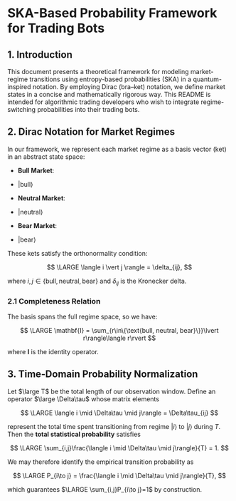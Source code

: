 # SKA-Based Probability Framework for Trading Bots

## 1. Introduction

This document presents a theoretical framework for modeling market-regime transitions using entropy-based probabilities (SKA) in a quantum-inspired notation. By employing Dirac (bra–ket) notation, we define market states in a concise and mathematically rigorous way. This README is intended for algorithmic trading developers who wish to integrate regime-switching probabilities into their trading bots.



## 2. Dirac Notation for Market Regimes

In our framework, we represent each market regime as a basis vector (ket) in an abstract state space:

* **Bull Market**:
* 
  $\lvert\text{bull}\rangle$

* **Neutral Market**:
* 
  $\lvert\text{neutral}\rangle$

* **Bear Market**:
* 
  $\lvert\text{bear}\rangle$

These kets satisfy the orthonormality condition:

$$
\LARGE \langle i \vert j \rangle = \delta_{ij},
$$

where $i,j\in\{\text{bull},\text{neutral},\text{bear}\}$ and $\delta_{ij}$ is the Kronecker delta.

### 2.1 Completeness Relation

The basis spans the full regime space, so we have:

$$
\LARGE \mathbf{I} = \sum_{r\in\{\text{bull, neutral, bear}\}}\lvert r\rangle\langle r\rvert
$$

where $\mathbf{I}$ is the identity operator.

## 3. Time‐Domain Probability Normalization

Let $\large T$ be the total length of our observation window. Define an operator $\large \Delta\tau$ whose matrix elements

$$
\LARGE \langle i \mid \Delta\tau \mid j\rangle = \Delta\tau_{ij}
$$

represent the total time spent transitioning from regime $\lvert i\rangle$ to $\lvert j\rangle$ during $T$.  Then the **total statistical probability** satisfies

$$
\LARGE \sum_{i,j}\frac{\langle i \mid \Delta\tau \mid j\rangle}{T} = 1.
$$

We may therefore identify the empirical transition probability as

$$
\LARGE P_{i\to j} = \frac{\langle i \mid \Delta\tau \mid j\rangle}{T},
$$

which guarantees $\LARGE \sum_{i,j}P_{i\to j}=1$ by construction.


